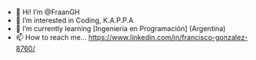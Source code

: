 - 👋 Hi! I’m @FraanGH
- 👀 I’m interested in Coding, K.A.P.P.A
- 🌱 I’m currently learning [Ingeniería en Programación] (Argentina)
- 📫 How to reach me...
  https://www.linkedin.com/in/francisco-gonzalez-8760/

<!---
FraanGH/FraanGH is a ✨ special ✨ repository because its `README.md` (this file) appears on your GitHub profile.
You can click the Preview link to take a look at your changes.
--->
